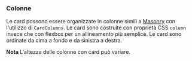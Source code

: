 ### Colonne

Le card possono essere organizzate in colonne simili a [Masonry](https://masonry.desandro.com/) con l'utilizzo di `CardColumns`. Le card sono costruite con proprietà CSS `column` invece che con flexbox per un allineamento più semplice. Le card sono ordinate da cima a fondo e da sinistra a destra.

**Nota** L'altezza delle colonne con card può variare.

<!-- STORY -->